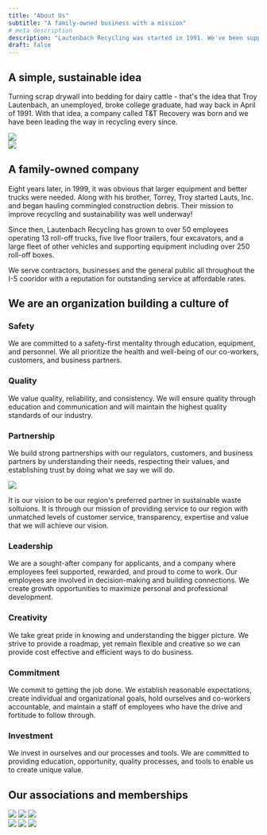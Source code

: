 ```yaml
---
title: "About Us"
subtitle: "A family-owned business with a mission"
# meta description
description: "Lautenbach Recycling was started in 1991. We've been supporing sustainablility in our community for over 30 years."
draft: false
---
```


<div class="container">
    <div class="row">
        <div class="col-sm-6">
            <h2>A simple, sustainable idea</h2>
            <p>
                Turning scrap drywall into bedding for dairy cattle - that's the idea that Troy Lautenbach, an unemployed, broke college graduate, had way back in April of 1991. With that idea, a company called T&T Recovery was born and we have been leading the way in recycling every since.
            </p>
        </div>
        <div class="col-sm-6">
            <img class="img-fluid" data-sal="fade" data-sal-duration="1500" src="../images/new-idea.svg">
        </div>
    </div>
</div>

<div class="container">
    <div class="row">
        <div class="col-sm-6" style="margin: auto 0;">
            <img class="img-fluid" data-sal="fade" data-sal-duration="1500" src="../images/family-owned.svg">
        </div>
        <div class="col-sm-6">
            <h2>A family-owned company</h2>
            <p>
                Eight years later, in 1999, it was obvious that larger equipment and better trucks were needed. Along with his brother, Torrey, Troy started Lauts, Inc. and began hauling commingled construction debris. Their mission to improve recycling and sustainability was well underway!

Since then, Lautenbach Recycling has grown to over 50 employees operating 13 roll-off trucks, five live floor trailers, four excavators, and a large fleet of other vehicles and supporting equipment including over 250 roll-off boxes.

We serve contractors, businesses and the general public all throughout the I-5 cooridor with a reputation for outstanding service at affordable rates.
        </p>
        </div>
    </div>
</div>

## We are an organization building a culture of

<div class="container">
    <div class="row">
        <div class="col-sm">
            <h3>Safety</h3>
            <p>
                We are committed to a safety-first mentality through education, equipment, and personnel. We all prioritize the health and well-being of our co-workers, customers, and business partners.
            </p>
            <h3>Quality</h3>
            <p>
                We value quality, reliability, and consistency. We will ensure quality through education and communication and will maintain the highest quality standards of our industry.
            </p>
            <h3>Partnership</h3>
            <p>
                We build strong partnerships with our regulators, customers, and business partners by understanding their needs, respecting their values, and establishing trust by doing what we say we will do.
            </p>
            <img class="img-fluid mt-4 pt-4" src="../images/logo2.svg">
            <p class="lead">
                It is our vision to be our region's preferred partner in sustainable waste soltuions. It is through our mission of providing service to our region with unmatched levels of customer service, transparency, expertise and value that we will achieve our vision.
        </div>
        <div class="col-sm">
            <h3>Leadership</h3>
            <p>
                We are a sought-after company for applicants, and a company where employees feel supported, rewarded, and proud to come to work. Our employees are involved in decision-making and building connections. We create growth opportunities to maximize personal and professional development.
            </p>
            <h3>Creativity</h3>
            <p>
                We take great pride in knowing and understanding the bigger picture. We strive to provide a roadmap, yet remain flexible and creative so we can provide cost effective and efficient ways to do business.
            </p>
            <h3>Commitment</h3>
            <p>
                We commit to getting the job done. We establish reasonable expectations, create individual and organizational goals, hold ourselves and co-workers accountable, and maintain a staff of employees who have the drive and fortitude to follow through.
            </p>
            <h3>Investment</h3>
            <p>
                We invest in ourselves and our processes and tools. We are committed to providing education, opportunity, quality processes, and tools to enable us to create unique value.
            </p>
        </div>
    </div>
</div>

## Our associations and memberships

<div class="container" data-sal="fade" data-sal-duration="1500">
    <div class="row">
        <div class="col-sm">
            <!-- Images -->
            <img class="img-fluid" src="../images/partners/cdra.png">
            <img class="img-fluid" src="../images/partners/edasc.png">
            <img class="img-fluid" src="../images/rci-logo.png">
        </div>
        <div class="col-sm">
            <!-- Images -->
            <img class="img-fluid" src="../images/partners/sicba.png">
            <img class="img-fluid" src="../images/partners/suscon.png">
            <img class="img-fluid" src="../images/partners/foodnw.png">
        </div>
    </div>
</div>